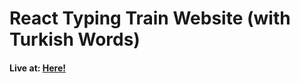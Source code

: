 <h1> React Typing Train Website (with Turkish Words)

  <h4>Live at: <a href="https://neenhila.github.io/react-typingtrain">Here!<a></h4>
